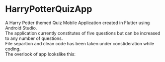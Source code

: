 # HarryPotterQuizApp
A Harry Potter themed Quiz Mobile Application created in Flutter using Android Studio.<br>
The application currently constitutes of five questions but can be increased to any number of questions.<br>
File separtion and clean code has been taken under constideration while coding.<br>
The overlook of app lookslike this:
